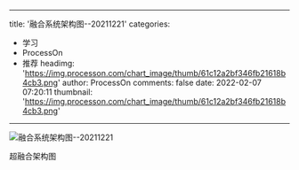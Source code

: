 
---
title: '融合系统架构图--20211221'
categories: 
 - 学习
 - ProcessOn
 - 推荐
headimg: 'https://img.processon.com/chart_image/thumb/61c12a2bf346fb21618b4cb3.png'
author: ProcessOn
comments: false
date: 2022-02-07 07:20:11
thumbnail: 'https://img.processon.com/chart_image/thumb/61c12a2bf346fb21618b4cb3.png'
---

<div>   
<img class="thumb" alt="融合系统架构图--20211221" src="https://img.processon.com/chart_image/thumb/61c12a2bf346fb21618b4cb3.png" referrerpolicy="no-referrer">
<p>超融合架构图</p>  
</div>
            